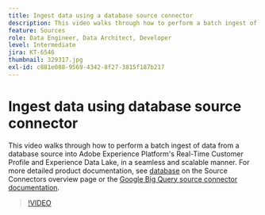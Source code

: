 ```yaml
---
title: Ingest data using a database source connector
description: This video walks through how to perform a batch ingest of data from a database source into Adobe Experience Platform's Real-Time Customer Profile and Experience Data Lake, in a seamless and scalable manner.
feature: Sources
role: Data Engineer, Data Architect, Developer
level: Intermediate
jira: KT-6546
thumbnail: 329317.jpg
exl-id: c881e088-9569-4342-8f27-3815f187b217
---
```

# Ingest data using database source connector

This video walks through how to perform a batch ingest of data from a database source into Adobe Experience Platform's Real-Time Customer Profile and Experience Data Lake, in a seamless and scalable manner. For more detailed product documentation, see [database](https://experienceleague.adobe.com/docs/experience-platform/sources/home.html?lang=en#database) on the Source Connectors overview page or the [Google Big Query source connector documentation](https://experienceleague.adobe.com/docs/experience-platform/sources/ui-tutorials/create/databases/bigquery.html).

>[!VIDEO](https://video.tv.adobe.com/v/329317?learn=on)
